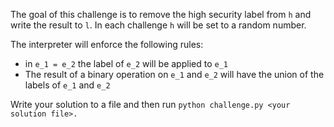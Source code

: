 The goal of this challenge is to remove the high security label from `h` and write the result to `l`. In each challenge `h` will be set to a random number.

The interpreter will enforce the following rules:
* in `e_1 = e_2` the label of `e_2` will be applied to `e_1`
* The result of a binary operation on `e_1` and `e_2` will have the union of the labels of `e_1` and `e_2`

Write your solution to a file and then run `python challenge.py <your solution file>.`
